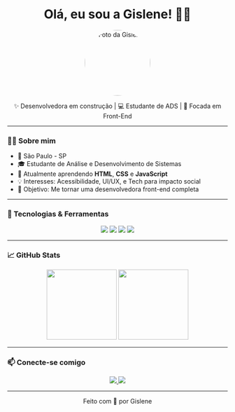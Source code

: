 <h1 align="center">Olá, eu sou a Gislene! 👩‍💻</h1>

<p align="center">
  <img src="COLE_AQUI_UM_LINK_VÁLIDO_DA_SUA_IMAGEM" width="150" alt="Foto da Gislene" style="border-radius: 50%;">
</p>

<p align="center">
✨ Desenvolvedora em construção | 💻 Estudante de ADS | 🚀 Focada em Front-End
</p>

---

### 👩‍💻 Sobre mim

- 📍 São Paulo - SP  
- 🎓 Estudante de Análise e Desenvolvimento de Sistemas  
- 🌱 Atualmente aprendendo **HTML**, **CSS** e **JavaScript**  
- 💡 Interesses: Acessibilidade, UI/UX, e Tech para impacto social  
- 🎯 Objetivo: Me tornar uma desenvolvedora front-end completa

---

### 🚀 Tecnologias & Ferramentas

<p align="center">
  <img src="https://img.shields.io/badge/HTML5-E34F26?style=flat-square&logo=html5&logoColor=white" />
  <img src="https://img.shields.io/badge/CSS3-1572B6?style=flat-square&logo=css3&logoColor=white" />
  <img src="https://img.shields.io/badge/JavaScript-F7DF1E?style=flat-square&logo=javascript&logoColor=black" />
  <img src="https://img.shields.io/badge/VS%20Code-0078d7?style=flat-square&logo=visual-studio-code&logoColor=white" />
</p>

---

### 📈 GitHub Stats

<p align="center">
  <img src="https://github-readme-stats.vercel.app/api?username=gisleneandradee&show_icons=true&theme=tokyonight" height="160"/>
  <img src="https://github-readme-stats.vercel.app/api/top-langs/?username=gisleneandradee&layout=compact&theme=tokyonight" height="160"/>
</p>

---

### 📫 Conecte-se comigo

<p align="center">
  <a href="mailto:gislene.dev@gmail.com">
    <img src="https://img.shields.io/badge/Gmail-EA4335?style=for-the-badge&logo=gmail&logoColor=white" />
  </a>
  <a href="https://www.linkedin.com/in/gisleneandradee/">
    <img src="https://img.shields.io/badge/LinkedIn-0077B5?style=for-the-badge&logo=linkedin&logoColor=white" />
  </a>
</p>

---

<p align="center">
  Feito com 💖 por Gislene
</p>
